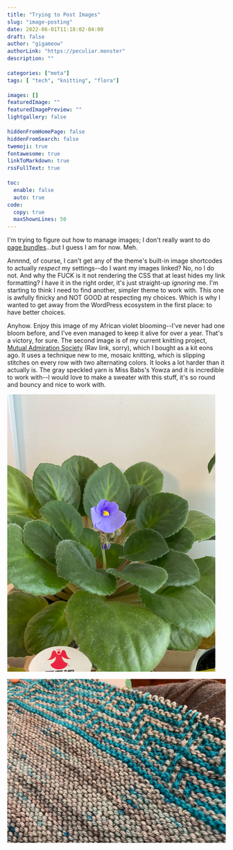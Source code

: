 ```yaml
---
title: "Trying to Post Images"
slug: "image-posting"
date: 2022-06-01T11:18:02-04:00
draft: false
author: "gigameow"
authorLink: "https://peculiar.monster"
description: ""

categories: ["meta"]
tags: [ "tech", "knitting", "flora"]

images: []
featuredImage: ""
featuredImagePreview: ""
lightgallery: false

hiddenFromHomePage: false
hiddenFromSearch: false
twemoji: true
fontawesome: true
linkToMarkdown: true
rssFullText: true

toc:
  enable: false
  auto: true
code:
  copy: true
  maxShownLines: 50
---
```

I'm trying to figure out how to manage images; I don't really want to do [page bundles](https://gohugo.io/content-management/page-bundles/)...but I guess I am for now. Meh.

<!--more-->
Annnnd, of course, I can't get any of the theme's built-in image shortcodes to actually _respect_ my settings--do I want my images linked? No, no I do not. And why the FUCK is it not rendering the CSS that at least hides my link formatting? I have it in the right order, it's just straight-up _ignoring_ me. I'm starting to think I need to find another, simpler theme to work with. This one is awfully finicky and NOT GOOD at respecting my choices. Which is why I wanted to get away from the WordPress ecosystem in the first place: to have better choices.

Anyhow. Enjoy this image of my African violet blooming--I've never had one bloom before, and I've even managed to keep it alive for over a year. That's a victory, for sure. The second image is of my current knitting project, [Mutual Admiration Society](https://www.ravelry.com/patterns/library/mutual-admiration-society) (Rav link, sorry), which I bought as a kit eons ago. It uses a technique new to me, mosaic knitting, which is slipping stitches on every row with two alternating colors. It looks a lot harder than it actually is. The gray speckled yarn is Miss Babs's Yowza and it is incredible to work with--I would love to make a sweater with this stuff, it's so round and bouncy and nice to work with.

![This is an African Violet.](20220531-african-violet.jpeg)

![This is mosaic knitting.](20220531-mosaic-knitting.jpeg)
